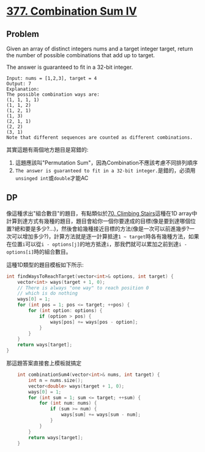 # [377. Combination Sum IV](https://leetcode.com/problems/combination-sum-iv/)

## Problem
Given an array of distinct integers nums and a target integer target, return the number of possible combinations that add up to target.

The answer is guaranteed to fit in a 32-bit integer.

```
Input: nums = [1,2,3], target = 4
Output: 7
Explanation:
The possible combination ways are:
(1, 1, 1, 1)
(1, 1, 2)
(1, 2, 1)
(1, 3)
(2, 1, 1)
(2, 2)
(3, 1)
Note that different sequences are counted as different combinations.
```

其實這題有兩個地方題目是寫錯的:
1. 這題應該叫"Permutation Sum"，因為Combination不應該考慮不同排列順序
2. `The answer is guaranteed to fit in a 32-bit integer.`是錯的，必須用`unsinged int`或`double`才能AC

## DP
像這種求出"組合數目"的題目，有點類似於[70. Climbing Stairs](https://leetcode.com/problems/climbing-stairs/)這種在1D array中計算到達方式有幾種的題目，題目會給你一個你要達成的目標(像是要到達哪個位置?總和要是多少?...)，然後會給幾種接近目標的方法(像是一次可以前進幾步?一次可以增加多少?)，計算方法就是逐一計算抵達`1 ~ target`時各有幾種方法，如果在位置`i`可以從`i - options[j]`的地方抵達`i`，那我們就可以累加之前到達`i - options[i]`時的組合數目。

這種1D類型的題目模板如下所示:
```cpp
int findWaysToReachTarget(vector<int>& options, int target) {
    vector<int> ways(target + 1, 0);
    // There is always "one way" to reach position 0
    // which is do nothing
    ways[0] = 1;
    for (int pos = 1; pos <= target; ++pos) {
        for (int option: options) {
            if (option > pos) {
                ways[pos] += ways[pos - option];
            }
        }
    }
    return ways[target];
}
```

那這題答案直接套上模板就搞定
```cpp
    int combinationSum4(vector<int>& nums, int target) {
        int n = nums.size();
        vector<double> ways(target + 1, 0);
        ways[0] = 1;
        for (int sum = 1; sum <= target; ++sum) {
            for (int num: nums) {
                if (sum >= num) {
                    ways[sum] += ways[sum - num];
                }
            }
        }
        return ways[target];
    }
```
